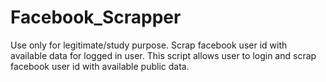 # Facebook_Scrapper 
Use only for legitimate/study purpose.
Scrap facebook user id with available data  for logged in user.
This script allows user to login and scrap facebook user id with available public data. 

